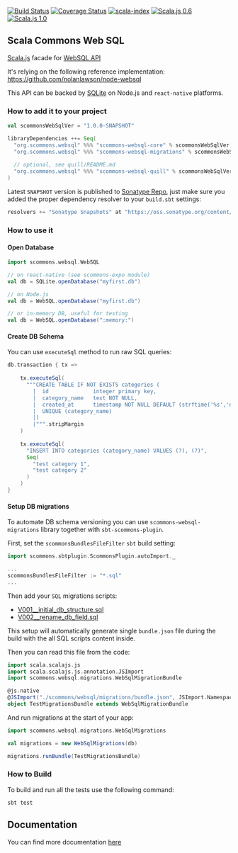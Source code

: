 
[![Build Status](https://travis-ci.com/scommons/scommons-websql.svg?branch=master)](https://travis-ci.com/scommons/scommons-websql)
[![Coverage Status](https://coveralls.io/repos/github/scommons/scommons-websql/badge.svg?branch=master)](https://coveralls.io/github/scommons/scommons-websql?branch=master)
[![scala-index](https://index.scala-lang.org/scommons/scommons-websql/scommons-websql-core/latest-by-scala-version.svg?targetType=Js)](https://index.scala-lang.org/scommons/scommons-websql/scommons-websql-core)
[![Scala.js 0.6](https://www.scala-js.org/assets/badges/scalajs-0.6.29.svg)](https://www.scala-js.org)
[![Scala.js 1.0](https://www.scala-js.org/assets/badges/scalajs-1.1.0.svg)](https://www.scala-js.org)

## Scala Commons Web SQL
[Scala.js](https://www.scala-js.org) facade for [WebSQL API](https://www.w3.org/TR/webdatabase/)

It's relying on the following reference implementation:
https://github.com/nolanlawson/node-websql

This API can be backed by [SQLite](https://www.sqlite.org) on Node.js
and `react-native` platforms.

### How to add it to your project

```scala
val scommonsWebSqlVer = "1.0.0-SNAPSHOT"

libraryDependencies ++= Seq(
  "org.scommons.websql" %%% "scommons-websql-core" % scommonsWebSqlVer,
  "org.scommons.websql" %%% "scommons-websql-migrations" % scommonsWebSqlVer,
  
  // optional, see quill/README.md
  "org.scommons.websql" %%% "scommons-websql-quill" % scommonsWebSqlVer
)
```

Latest `SNAPSHOT` version is published to [Sonatype Repo](https://oss.sonatype.org/content/repositories/snapshots/org/scommons/), just make sure you added
the proper dependency resolver to your `build.sbt` settings:
```scala
resolvers += "Sonatype Snapshots" at "https://oss.sonatype.org/content/repositories/snapshots/"
```

### How to use it

#### Open Database

```scala
import scommons.websql.WebSQL

// on react-native (see scommons-expo module)
val db = SQLite.openDatabase("myfirst.db")

// on Node.js
val db = WebSQL.openDatabase("myfirst.db")

// or in-memory DB, useful for testing
val db = WebSQL.openDatabase(":memory:")
```

#### Create DB Schema

You can use `executeSql` method to run raw SQL queries:

```scala
db.transaction { tx =>
    
    tx.executeSql(
      """CREATE TABLE IF NOT EXISTS categories (
        |  id              integer primary key,
        |  category_name   text NOT NULL,
        |  created_at      timestamp NOT NULL DEFAULT (strftime('%s','now') * 1000),
        |  UNIQUE (category_name)
        |)
        |""".stripMargin
    )
    
    tx.executeSql(
      "INSERT INTO categories (category_name) VALUES (?), (?)",
      Seq(
        "test category 1",
        "test category 2"
      )
    )
}
```

#### Setup DB migrations

To automate DB schema versioning you can use `scommons-websql-migrations`
library together with `sbt-scommons-plugin`.

First, set the `scommonsBundlesFileFilter` `sbt` build setting:
```sbt
import scommons.sbtplugin.ScommonsPlugin.autoImport._

...
scommonsBundlesFileFilter := "*.sql"
...
```

Then add your `SQL` migrations scripts:
* [V001__initial_db_structure.sql](migrations/src/test/resources/scommons/websql/migrations/V001__initial_db_structure.sql)
* [V002__rename_db_field.sql](migrations/src/test/resources/scommons/websql/migrations/V002__rename_db_field.sql)

This setup will automatically generate single `bundle.json` file
during the build with the all SQL scripts content inside.

Then you can read this file from the code:
```scala
import scala.scalajs.js
import scala.scalajs.js.annotation.JSImport
import scommons.websql.migrations.WebSqlMigrationBundle

@js.native
@JSImport("./scommons/websql/migrations/bundle.json", JSImport.Namespace)
object TestMigrationsBundle extends WebSqlMigrationBundle
```

And run migrations at the start of your app:
```scala
import scommons.websql.migrations.WebSqlMigrations

val migrations = new WebSqlMigrations(db)

migrations.runBundle(TestMigrationsBundle)
```

### How to Build

To build and run all the tests use the following command:
```bash
sbt test
```

## Documentation

You can find more documentation [here](https://scommons.org/)
